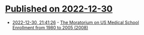 # [Published on 2022-12-30](index.md)

* [2022-12-30, 21:41:26](https://news.ycombinator.com/item?id=34190450) - [The Moratorium on US Medical School Enrollment from 1980 to 2005 (2008)](https://www.amjmed.com/article/S0002-9343(07)01095-9/fulltext)
